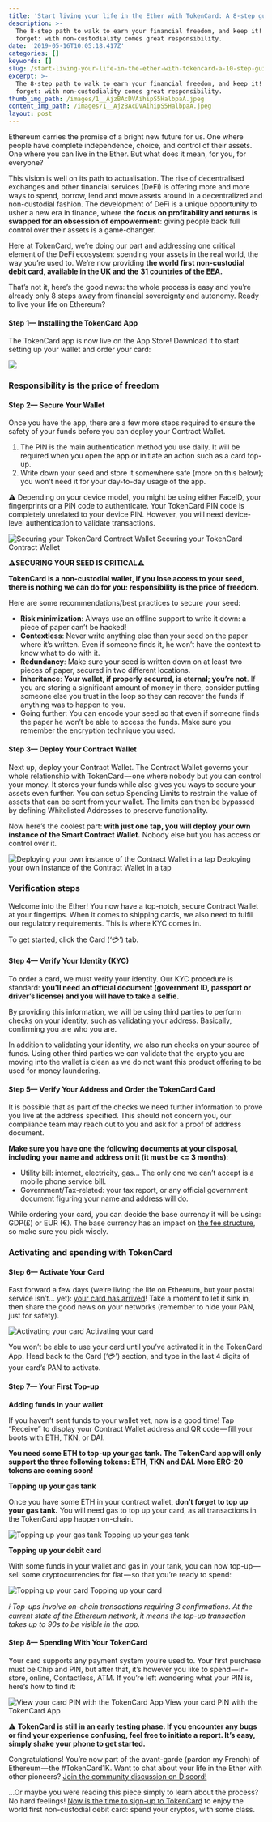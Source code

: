 ```yaml
---
title: 'Start living your life in the Ether with TokenCard: A 8-step guide'
description: >-
  The 8-step path to walk to earn your financial freedom, and keep it! Never
  forget: with non-custodiality comes great responsibility.
date: '2019-05-16T10:05:18.417Z'
categories: []
keywords: []
slug: /start-living-your-life-in-the-ether-with-tokencard-a-10-step-guide
excerpt: >-
  The 8-step path to walk to earn your financial freedom, and keep it! Never
  forget: with non-custodiality comes great responsibility.
thumb_img_path: /images/1__AjzBAcDVAihipS5HalbpaA.jpeg
content_img_path: /images/1__AjzBAcDVAihipS5HalbpaA.jpeg
layout: post
---
```



Ethereum carries the promise of a bright new future for us. One where people have complete independence, choice, and control of their assets. One where you can live in the Ether. But what does it mean, for you, for everyone?

This vision is well on its path to actualisation. The rise of decentralised exchanges and other financial services (DeFi) is offering more and more ways to spend, borrow, lend and move assets around in a decentralized and non-custodial fashion. The development of DeFi is a unique opportunity to usher a new era in finance, where **the focus on profitability and returns is swapped for an obsession of empowerment**: giving people back full control over their assets is a game-changer.

Here at TokenCard, we’re doing our part and addressing one critical element of the DeFi ecosystem: spending your assets in the real world, the way you’re used to. We’re now providing **the world first non-custodial debit card, available in the UK and the** [**31 countries of the EEA**](https://en.wikipedia.org/wiki/European_Economic_Area)**.**

That’s not it, here’s the good news: the whole process is easy and you’re already only 8 steps away from financial sovereignty and autonomy. Ready to live your life on Ethereum?

#### Step 1— Installing the TokenCard App

The TokenCard app is now live on the App Store! Download it to start setting up your wallet and order your card:

[![](https://cdn-images-1.medium.com/max/800/1*9PKJNpVxWiLTkyW8cjBh8Q.png)](https://apps.apple.com/app/tokencard/id1389841315)

### Responsibility is the price of freedom

#### Step 2— Secure Your Wallet

Once you have the app, there are a few more steps required to ensure the safety of your funds before you can deploy your Contract Wallet.

1.  The PIN is the main authentication method you use daily. It will be required when you open the app or initiate an action such as a card top-up.
2.  Write down your seed and store it somewhere safe (more on this below); you won’t need it for your day-to-day usage of the app.

⚠️ Depending on your device model, you might be using either FaceID, your fingerprints or a PIN code to authenticate. Your TokenCard PIN code is completely unrelated to your device PIN. However, you will need device-level authentication to validate transactions.

![Securing your TokenCard Contract Wallet](/images/1__VF45JEidEU0__P6QoNfDdsw.gif)
Securing your TokenCard Contract Wallet

⚠️**SECURING YOUR SEED IS CRITICAL**⚠️

**TokenCard is a non-custodial wallet, if you lose access to your seed, there is nothing we can do for you: responsibility is the price of freedom.**

Here are some recommendations/best practices to secure your seed:

*   **Risk minimization**: Always use an offline support to write it down: a piece of paper can’t be hacked!
*   **Contextless**: Never write anything else than your seed on the paper where it’s written. Even if someone finds it, he won’t have the context to know what to do with it.
*   **Redundancy**: Make sure your seed is written down on at least two pieces of paper, secured in two different locations.
*   **Inheritance**: **Your wallet, if properly secured, is eternal; you’re not**. If you are storing a significant amount of money in there, consider putting someone else you trust in the loop so they can recover the funds if anything was to happen to you.
*   Going further: You can encode your seed so that even if someone finds the paper he won’t be able to access the funds. Make sure you remember the encryption technique you used.

#### Step 3— Deploy Your Contract Wallet

Next up, deploy your Contract Wallet. The Contract Wallet governs your whole relationship with TokenCard — one where nobody but you can control your money. It stores your funds while also gives you ways to secure your assets even further. You can setup Spending Limits to restrain the value of assets that can be sent from your wallet. The limits can then be bypassed by defining Whitelisted Addresses to preserve functionality.

Now here’s the coolest part: **with just one tap, you will deploy your own instance of the Smart Contract Wallet.** Nobody else but you has access or control over it.

![Deploying your own instance of the Contract Wallet in a tap](/images/1__ZRvdZFVobMr0vi051B3vCg.gif)
Deploying your own instance of the Contract Wallet in a tap

### Verification steps

Welcome into the Ether! You now have a top-notch, secure Contract Wallet at your fingertips. When it comes to shipping cards, we also need to fulfil our regulatory requirements. This is where KYC comes in.

To get started, click the Card (‘💳’) tab.

#### Step 4— Verify Your Identity (KYC)

To order a card, we must verify your identity. Our KYC procedure is standard: **you’ll need an official document (government ID, passport or driver’s license) and you will have to take a selfie.**

By providing this information, we will be using third parties to perform checks on your identity, such as validating your address. Basically, confirming you are who you are.

In addition to validating your identity, we also run checks on your source of funds. Using other third parties we can validate that the crypto you are moving into the wallet is clean as we do not want this product offering to be used for money laundering.

#### Step 5— Verify Your Address and Order the TokenCard Card

It is possible that as part of the checks we need further information to prove you live at the address specified. This should not concern you, our compliance team may reach out to you and ask for a proof of address document.

**Make sure you have one the following documents at your disposal, including your name and address on it (it must be <= 3 months)**:

*   Utility bill: internet, electricity, gas… The only one we can’t accept is a mobile phone service bill.
*   Government/Tax-related: your tax report, or any official government document figuring your name and address will do.

While ordering your card, you can decide the base currency it will be using: GDP(£) or EUR (€). The base currency has an impact on [the fee structure](https://support.tokencard.io/hc/en-us/articles/360001403598), so make sure you pick wisely.

### Activating and spending with TokenCard

#### Step 6— Activate Your Card

Fast forward a few days (we’re living the life on Ethereum, but your postal service isn’t… yet): [your card has arrived](https://twitter.com/BBerdah/status/1124647104566169600)! Take a moment to let it sink in, then share the good news on your networks (remember to hide your PAN, just for safety).

![Activating your card](/images/1__RIHYGPt9ifLzQWLXmEuOmg.png)
Activating your card

You won’t be able to use your card until you’ve activated it in the TokenCard App. Head back to the Card (‘💳’) section, and type in the last 4 digits of your card’s PAN to activate.

#### Step 7— Your First Top-up

**Adding funds in your wallet**

If you haven’t sent funds to your wallet yet, now is a good time! Tap “Receive” to display your Contract Wallet address and QR code — fill your boots with ETH, TKN, or DAI.

**You need some ETH to top-up your gas tank. The TokenCard app will only support the three following tokens: ETH, TKN and DAI. More ERC-20 tokens are coming soon!**

**Topping up your gas tank**

Once you have some ETH in your contract wallet, **don’t forget to top up your gas tank.** You will need gas to top up your card, as all transactions in the TokenCard app happen on-chain.

![Topping up your gas tank](/images/1__MQZ4__giX__qoRjS7A2JUnuw.gif)
Topping up your gas tank

**Topping up your debit card**

With some funds in your wallet and gas in your tank, you can now top-up — sell some cryptocurrencies for fiat — so that you’re ready to spend:

![Topping up your card](/images/1__oTR2CntSmUtpVLOGdfctyQ.gif)
Topping up your card

_ℹ️ Top-ups involve on-chain transactions requiring 3 confirmations. At the current state of the Ethereum network, it means the top-up transaction takes up to 90s to be visible in the app._

#### Step 8— Spending With Your TokenCard

Your card supports any payment system you’re used to. Your first purchase must be Chip and PIN, but after that, it’s however you like to spend — in-store, online, Contactless, ATM. If you’re left wondering what your PIN is, here’s how to find it:

![View your card PIN with the TokenCard App](/images/1__qUh8L5X__0ZA__eK0HyDPyRA.png)
View your card PIN with the TokenCard App

⚠️ **TokenCard is still in an early testing phase. If you encounter any bugs or find your experience confusing, feel free to initiate a report. It’s easy, simply shake your phone to get started.**

Congratulations! You’re now part of the avant-garde (pardon my French) of Ethereum — the #TokenCard1K. Want to chat about your life in the Ether with other pioneers? [Join the community discussion on Discord!](https://discord.gg/YrrFpFd)

…Or maybe you were reading this piece simply to learn about the process? No hard feelings! [Now is the time to sign-up to TokenCard](https://monolith.xyz/) to enjoy the world first non-custodial debit card: spend your cryptos, with some class.